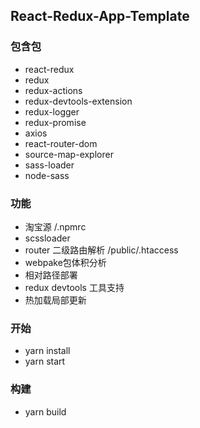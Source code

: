 ## React-Redux-App-Template
<!-- React-Redux-App模板 -->
### 包含包
+ react-redux
+ redux
+ redux-actions
+ redux-devtools-extension
+ redux-logger
+ redux-promise
+ axios
+ react-router-dom
+ source-map-explorer
+ sass-loader
+ node-sass

### 功能
+ 淘宝源      /.npmrc
+ scssloader 
+ router 二级路由解析    /public/.htaccess
+ webpake包体积分析
+ 相对路径部署
+ redux devtools 工具支持
+ 热加载局部更新

### 开始
+ yarn install
+ yarn start

### 构建
+ yarn build
